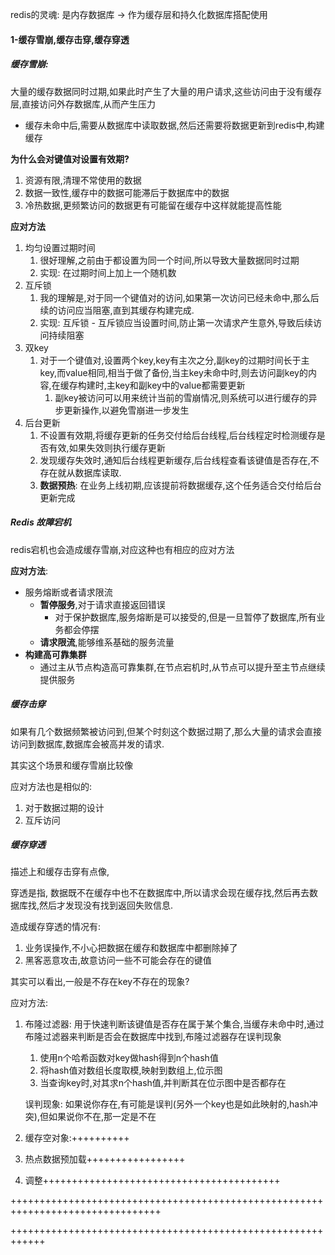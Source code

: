 redis的灵魂: 是内存数据库 -> 作为缓存层和持久化数据库搭配使用



#### 1-缓存雪崩,缓存击穿,缓存穿透



##### 缓存雪崩: 

大量的缓存数据同时过期,如果此时产生了大量的用户请求,这些访问由于没有缓存层,直接访问外存数据库,从而产生压力

- 缓存未命中后,需要从数据库中读取数据,然后还需要将数据更新到redis中,构建缓存



**为什么会对键值对设置有效期?**

1. 资源有限,清理不常使用的数据
2. 数据一致性,缓存中的数据可能滞后于数据库中的数据
3. 冷热数据,更频繁访问的数据更有可能留在缓存中这样就能提高性能



**应对方法**

1. 均匀设置过期时间
   1. 很好理解,之前由于都设置为同一个时间,所以导致大量数据同时过期
   2. 实现: 在过期时间上加上一个随机数
2. 互斥锁
   1. 我的理解是,对于同一个键值对的访问,如果第一次访问已经未命中,那么后续的访问应当阻塞,直到其缓存构建完成.
   2. 实现: 互斥锁 - 互斥锁应当设置时间,防止第一次请求产生意外,导致后续访问持续阻塞
3. 双key
   1. 对于一个键值对,设置两个key,key有主次之分,副key的过期时间长于主key,而value相同,相当于做了备份,当主key未命中时,则去访问副key的内容,在缓存构建时,主key和副key中的value都需要更新
      1. 副key被访问可以用来统计当前的雪崩情况,则系统可以进行缓存的异步更新操作,以避免雪崩进一步发生
4. 后台更新
   1. 不设置有效期,将缓存更新的任务交付给后台线程,后台线程定时检测缓存是否有效,如果失效则执行缓存更新
   2. 发现缓存失效时,通知后台线程更新缓存,后台线程查看该键值是否存在,不存在就从数据库读取.
   3. **数据预热**: 在业务上线初期,应该提前将数据缓存,这个任务适合交付给后台更新完成



##### Redis 故障宕机

redis宕机也会造成缓存雪崩,对应这种也有相应的应对方法



**应对方法**:

- 服务熔断或者请求限流
  - **暂停服务**,对于请求直接返回错误
    - 对于保护数据库,服务熔断是可以接受的,但是一旦暂停了数据库,所有业务都会停摆
  - **请求限流**,能够维系基础的服务流量
- **构建高可靠集群**
  - 通过主从节点构造高可靠集群,在节点宕机时,从节点可以提升至主节点继续提供服务



##### 缓存击穿

如果有几个数据频繁被访问到,但某个时刻这个数据过期了,那么大量的请求会直接访问到数据库,数据库会被高并发的请求.

其实这个场景和缓存雪崩比较像

应对方法也是相似的:

1. 对于数据过期的设计
2. 互斥访问



##### 缓存穿透

描述上和缓存击穿有点像,

穿透是指, 数据既不在缓存中也不在数据库中,所以请求会现在缓存找,然后再去数据库找,然后才发现没有找到返回失败信息.

造成缓存穿透的情况有:

1. 业务误操作,不小心把数据在缓存和数据库中都删除掉了
2. 黑客恶意攻击,故意访问一些不可能会存在的键值

其实可以看出,一般是不存在key不存在的现象?

应对方法:

1. 布隆过滤器: 用于快速判断该键值是否存在属于某个集合,当缓存未命中时,通过布隆过滤器来判断是否会在数据库中找到,布隆过滤器存在误判现象

   1. 使用n个哈希函数对key做hash得到n个hash值
   2. 将hash值对数组长度取模,映射到数组上,位示图
   3. 当查询key时,对其求n个hash值,并判断其在位示图中是否都存在

   误判现象: 如果说你存在,有可能是误判(另外一个key也是如此映射的,hash冲突),但如果说你不在,那一定是不在

2. 缓存空对象:++++++++++

3. 热点数据预加载+++++++++++++++++

4. 调整+++++++++++++++++++++++++++++++++++++++++

++++++++++++++++++++++++++++++++++++++++++++++++++++++++++++++++++++++++++++++++







++++++++++++++++++++++++++++++++++++++++++++++++++++++++++++
